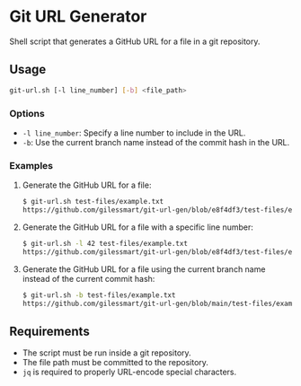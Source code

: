 # Git URL Generator

Shell script that generates a GitHub URL for a file in a git repository. 

## Usage
```bash
git-url.sh [-l line_number] [-b] <file_path>
```

### Options
- `-l line_number`: Specify a line number to include in the URL.
- `-b`: Use the current branch name instead of the commit hash in the URL.

### Examples
1. Generate the GitHub URL for a file:
   ```bash
   $ git-url.sh test-files/example.txt
   https://github.com/gilessmart/git-url-gen/blob/e8f4df3/test-files/example.txt
   ```

2. Generate the GitHub URL for a file with a specific line number:
   ```bash
   $ git-url.sh -l 42 test-files/example.txt
   https://github.com/gilessmart/git-url-gen/blob/e8f4df3/test-files/example.txt#L42
   ```

3. Generate the GitHub URL for a file using the current branch name instead of the current commit hash:
   ```bash
   $ git-url.sh -b test-files/example.txt
   https://github.com/gilessmart/git-url-gen/blob/main/test-files/example.txt
   ```

## Requirements
- The script must be run inside a git repository.
- The file path must be committed to the repository.
- `jq` is required to properly URL-encode special characters.
